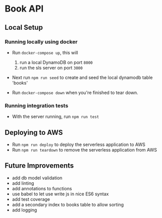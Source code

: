 # Book API

## Local Setup

### Running locally using docker
  - Run `docker-compose up`, this will
    1) run a local DynamoDB on port `8000`
    2) run the sls server on port `3000`
  - Next run `npm run seed` to create and seed the local dynamodb table 'books'

  - Run `docker-compose down` when you're finished to tear down.

### Running integration tests
  - With the server running, run `npm run test`

## Deploying to AWS
  - Run `npm run deploy` to deploy the serverless application to AWS
  - Run `npm run teardown` to remove the serverless application from AWS

## Future Improvements
  - add db model validation
  - add linting
  - add annotations to functions
  - use babel to let use write js in nice ES6 syntax
  - add test coverage
  - add a secondary index to books table to allow sorting
  - add logging

